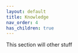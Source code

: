 ```yaml
---
layout: default
title: Knowledge
nav_order: 4
has_children: true
---
```


This section will other stuff